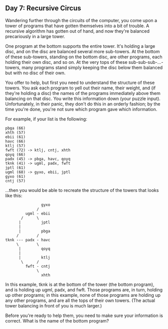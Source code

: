 ## Day 7: Recursive Circus ##

Wandering further through the circuits of the computer, you come upon a tower of programs that have 
gotten themselves into a bit of trouble. A recursive algorithm has gotten out of hand, and now 
they're balanced precariously in a large tower.

One program at the bottom supports the entire tower. It's holding a large disc, and on the disc are 
balanced several more sub-towers. At the bottom of these sub-towers, standing on the bottom disc, 
are other programs, each holding their own disc, and so on. At the very tops of these 
sub-sub-sub-...-towers, many programs stand simply keeping the disc below them balanced but with no 
disc of their own.

You offer to help, but first you need to understand the structure of these towers. You ask each 
program to yell out their name, their weight, and (if they're holding a disc) the names of the 
programs immediately above them balancing on that disc. You write this information down (your puzzle 
input). Unfortunately, in their panic, they don't do this in an orderly fashion; by the time you're 
done, you're not sure which program gave which information.

For example, if your list is the following:

```
pbga (66)
xhth (57)
ebii (61)
havc (66)
ktlj (57)
fwft (72) -> ktlj, cntj, xhth
qoyq (66)
padx (45) -> pbga, havc, qoyq
tknk (41) -> ugml, padx, fwft
jptl (61)
ugml (68) -> gyxo, ebii, jptl
gyxo (61)
cntj (57)
```

...then you would be able to recreate the structure of the towers that looks like this:

```
                gyxo
              /     
         ugml - ebii
       /      \     
      |         jptl
      |        
      |         pbga
     /        /
tknk --- padx - havc
     \        \
      |         qoyq
      |             
      |         ktlj
       \      /     
         fwft - cntj
              \     
                xhth
```

In this example, tknk is at the bottom of the tower (the bottom program), and is holding up ugml, 
padx, and fwft. Those programs are, in turn, holding up other programs; in this example, none of 
those programs are holding up any other programs, and are all the tops of their own towers. (The 
actual tower balancing in front of you is much larger.)

Before you're ready to help them, you need to make sure your information is correct. What is the 
name of the bottom program?
